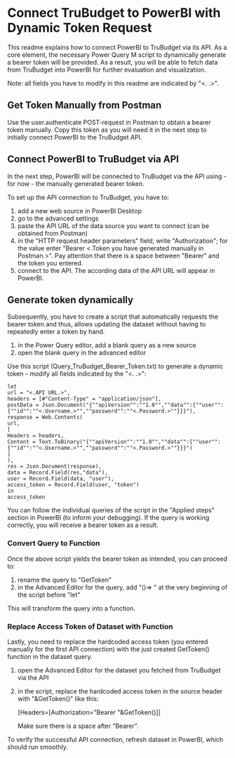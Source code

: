 # Connect TruBudget to PowerBI with Dynamic Token Request

This readme explains how to connect PowerBI to TruBudget via its API. As a core element, the necessary Power Query M script to dynamically generate a bearer token will be provided. As a result, you will be able to fetch data from TruBudget into PowerBI for further evaluation and visualization.

Note: all fields you have to modify in this readme are indicated by "<. .>".

## Get Token Manually from Postman

Use the user.authenticate POST-request in Postman to obtain a bearer token manually. Copy this token as you will need it in the next step to initially connect PowerBI to the TruBudget API.

## Connect PowerBI to TruBudget via API

In the next step, PowerBI will be connected to TruBudget via the API using - for now - the manually generated bearer token.

To set up the API connection to TruBudget, you have to:

1. add a new web source in PowerBI Desktop
2. go to the advanced settings
3. paste the API URL of the data source you want to connect (can be obtained from Postman)
4. in the "HTTP request header parameters" field, write "Authorization"; for the value enter "Bearer <.Token you have generated manually in Postman.>". Pay attention that there is a space between "Bearer" and the token you entered.
5. connect to the API. The according data of the API URL will appear in PowerBI.

## Generate token dynamically

Subsequently, you have to create a script that automatically requests the bearer token and thus, allows updating the dataset without having to repeatedly enter a token by hand.

1. in the Power Query editor, add a blank query as a new source
2. open the blank query in the advanced editor

Use this script (Query_TruBudget_Bearer_Token.txt) to generate a dynamic token - modify all fields indicated by the "<. .>":

```
let
url = "<.API URL.>",
headers = [#"Content-Type" = "application/json"],
postData = Json.Document("{""apiVersion"":""1.0"",""data"":{""user"":{""id"":""<.Username.>"",""password"":""<.Password.>""}}}"),
response = Web.Contents(
url,
[
Headers = headers,
Content = Text.ToBinary("{""apiVersion"":""1.0"",""data"":{""user"":{""id"":""<.Username.>"",""password"":""<.Password.>""}}}")
]
),
res = Json.Document(response),
data = Record.Field(res,"data"),
user = Record.Field(data, "user"),
access_token = Record.Field(user, "token")
in
access_token
```

You can follow the individual queries of the script in the "Applied steps" section in PowerBI (to inform your debugging). If the query is working correctly, you will receive a bearer token as a result.

### Convert Query to Function

Once the above script yields the bearer token as intended, you can proceed to:

1. rename the query to "GetToken"
2. in the Advanced Editor for the query, add "()=> " at the very beginning of the script before "let"

This will transform the query into a function.

### Replace Access Token of Dataset with Function

Lastly, you need to replace the hardcoded access token (you entered manually for the first API connection) with the just created GetToken() function in the dataset query.

1. open the Advanced Editor for the dataset you fetched from TruBudget via the API
2. in the script, replace the hardcoded access token in the source header with "&GetToken()" like this: 

    [Headers=[Authorization="Bearer "&GetToken()]]

    Make sure there is a space after "Bearer".

To verify the successful API connection, refresh dataset in PowerBI, which should run smoothly.
